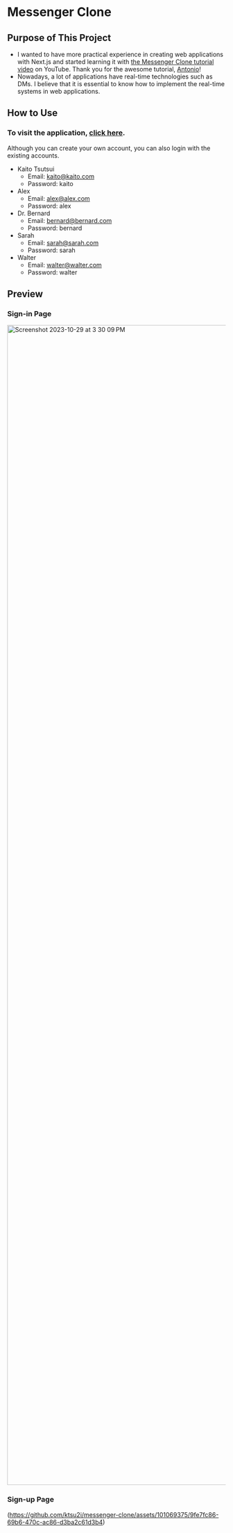 # Messenger Clone

## Purpose of This Project
- I wanted to have more practical experience in creating web applications with Next.js and started learning it with [the Messenger Clone tutorial video](https://www.youtube.com/watch?v=PGPGcKBpAk8) on YouTube. Thank you for the awesome tutorial, [Antonio](https://www.youtube.com/@codewithantonio)!
- Nowadays, a lot of applications have real-time technologies such as DMs. I believe that it is essential to know how to implement the real-time systems in web applications.

## How to Use 
### To visit the application, [click here](https://messenger-clone-ktsu2i.vercel.app/).

Although you can create your own account, you can also login with the existing accounts.
- Kaito Tsutsui
  - Email: kaito@kaito.com
  - Password: kaito
- Alex
  - Email: alex@alex.com
  - Password: alex
- Dr. Bernard
  - Email: bernard@bernard.com
  - Password: bernard
- Sarah
  - Email: sarah@sarah.com
  - Password: sarah
- Walter
  - Email: walter@walter.com
  - Password: walter

## Preview
### Sign-in Page
<img width="2672" alt="Screenshot 2023-10-29 at 3 30 09 PM" src="https://github.com/ktsu2i/messenger-clone/assets/101069375/af1634ab-a11d-489f-a49b-3b15be0c6618">

### Sign-up Page
(https://github.com/ktsu2i/messenger-clone/assets/101069375/9fe7fc86-69b6-470c-ac86-d3ba2c61d3b4)